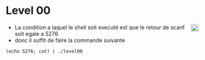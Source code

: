 # Level 00
<a href="/level01"><img align='right' width=20x height=auto src="https://cdn.onlinewebfonts.com/svg/img_68680.png"></img></a>

- La condition a laquel le shell soit executé est que le retour de scanf soit egale a 5276
- donc il suffit de faire la commande suivante
```
(echo 5276; cat) | ./level00
```
